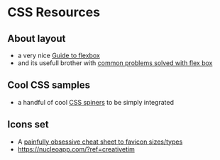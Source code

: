 # CSS Resources

## About layout

- a very nice [Guide to flexbox](https://css-tricks.com/snippets/css/a-guide-to-flexbox/)
- and its usefull brother with [common problems solved with flex box](https://philipwalton.github.io/solved-by-flexbox/)

## Cool CSS samples

- a handful of cool [CSS spiners](https://projects.lukehaas.me/css-loaders/) to be simply integrated

## Icons set

- A [painfully obsessive cheat sheet to favicon sizes/types](https://github.com/audreyr/favicon-cheat-sheet) 
- https://nucleoapp.com/?ref=creativetim

 